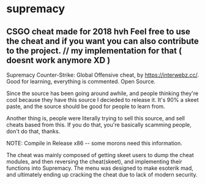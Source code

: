 # supremacy


## CSGO cheat made for 2018 hvh Feel free to use the cheat and if you want you can also contribute to the project. // my implementation for that ( doesnt work anymore XD ) 










Supremacy Counter-Strike: Global Offensive cheat, by https://interwebz.cc/. Good for learning, everything is commented. Open Source.

Since the source has been going around awhile, and people thinking they're cool because they have this source I decieded to release it.
It's 90% a skeet paste, and the source should be good for people to learn from.

Another thing is, people were literally trying to sell this source, and sell cheats based from this. If you do that, you're basically scamming people, don't do that, thanks.

NOTE: Compile in Release x86 -- some morons need this information.

The cheat was mainly composed of getting skeet users to dump the cheat modules, and then reversing the cheat(skeet), and implementing their functions into Supremacy. The menu was designed to make esoterik mad, and ultimately ending up cracking the cheat due to lack of modern security.

